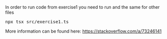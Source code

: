 In order to run code from exercise1 you need to run and the same for other files

<pre>npx tsx src/exercise1.ts</pre>

More information can be found here: https://stackoverflow.com/a/73246141
